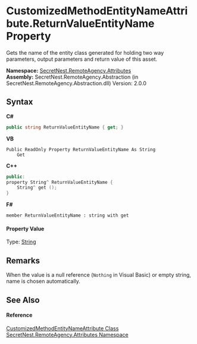 # CustomizedMethodEntityNameAttribute.ReturnValueEntityName Property 
 

Gets the name of the entity class generated for holding two way parameters, output parameters and return value of this asset.

**Namespace:**&nbsp;<a href="N_SecretNest_RemoteAgency_Attributes">SecretNest.RemoteAgency.Attributes</a><br />**Assembly:**&nbsp;SecretNest.RemoteAgency.Abstraction (in SecretNest.RemoteAgency.Abstraction.dll) Version: 2.0.0

## Syntax

**C#**<br />
``` C#
public string ReturnValueEntityName { get; }
```

**VB**<br />
``` VB
Public ReadOnly Property ReturnValueEntityName As String
	Get
```

**C++**<br />
``` C++
public:
property String^ ReturnValueEntityName {
	String^ get ();
}
```

**F#**<br />
``` F#
member ReturnValueEntityName : string with get

```


#### Property Value
Type: <a href="https://docs.microsoft.com/dotnet/api/system.string" target="_blank">String</a>

## Remarks
When the value is a null reference (`Nothing` in Visual Basic) or empty string, name is chosen automatically.

## See Also


#### Reference
<a href="T_SecretNest_RemoteAgency_Attributes_CustomizedMethodEntityNameAttribute">CustomizedMethodEntityNameAttribute Class</a><br /><a href="N_SecretNest_RemoteAgency_Attributes">SecretNest.RemoteAgency.Attributes Namespace</a><br />